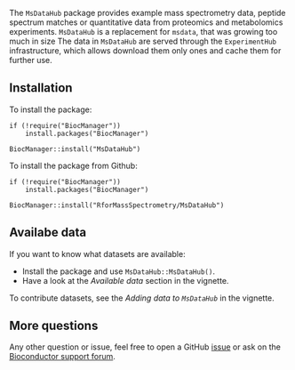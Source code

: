 The `MsDataHub` package provides example mass spectrometry data,
peptide spectrum matches or quantitative data from proteomics and
metabolomics experiments. `MsDataHub` is a replacement for `msdata`,
that was growing too much in size The data in `MsDataHub` are served
through the `ExperimentHub` infrastructure, which allows download them
only ones and cache them for further use.

## Installation

To install the package:

```{r install1, eval = FALSE}
if (!require("BiocManager"))
    install.packages("BiocManager")

BiocManager::install("MsDataHub")
```

To install the package from Github:

```{r install2, eval = FALSE}
if (!require("BiocManager"))
    install.packages("BiocManager")

BiocManager::install("RforMassSpectrometry/MsDataHub")
```

## Availabe data

If you want to know what datasets are available:

- Install the package and use `MsDataHub::MsDataHub()`.
- Have a look at the *Available data* section in the vignette.

To contribute datasets, see the *Adding data to `MsDataHub`* in the
vignette.

## More questions

Any other question or issue, feel free to open a GitHub
[issue](https://github.com/rformassspectrometry/MsDataHub/issues) or
ask on the [Bioconductor support
forum](https://support.bioconductor.org/).
